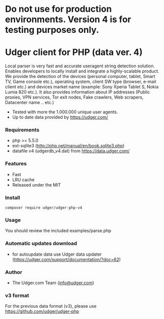 # Do not use for production environments. Version 4 is for testing purposes only.

# Udger client for PHP (data ver. 4)
Local parser is very fast and accurate useragent string detection solution. Enables developers to locally install and integrate a highly-scalable product.
We provide the detection of the devices (personal computer, tablet, Smart TV, Game console etc.), operating system, client SW type (browser, e-mail client etc.)
and devices market name (example: Sony Xperia Tablet S, Nokia Lumia 820 etc.).
It also provides information about IP addresses (Public proxies, VPN services, Tor exit nodes, Fake crawlers, Web scrapers, Datacenter name .. etc.)

- Tested with more the 1.000.000 unique user agents.
- Up to date data provided by https://udger.com/

### Requirements
 - php >= 5.5.0
 - ext-sqlite3 (http://php.net/manual/en/book.sqlite3.php)
 - datafile v4 (udgerdb_v4.dat) from https://data.udger.com/ 

### Features
- Fast
- LRU cache
- Released under the MIT

### Install 
    composer require udger/udger-php-v4
    
### Usage
You should review the included examples/parse.php    

### Automatic updates download
- for autoupdate data use Udger data updater (https://udger.com/support/documentation/?doc=62)

### Author
- The Udger.com Team (info@udger.com)
                
### v3 format
For the previous data format (v3), please use https://github.com/udger/udger-php

